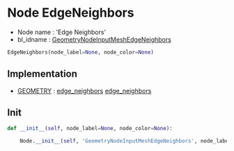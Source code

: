 # Node EdgeNeighbors

- Node name : 'Edge Neighbors'
- bl_idname : [GeometryNodeInputMeshEdgeNeighbors](https://docs.blender.org/api/current/bpy.types.GeometryNodeInputMeshEdgeNeighbors.html)


``` python
EdgeNeighbors(node_label=None, node_color=None)
```
## Implementation

- [GEOMETRY](/docs/GeoNodes/socket_GEOMETRY.md) : [edge_neighbors](/docs/GeoNodes/socket_GEOMETRY.md#edge_neighbors) [edge_neighbors](/docs/GeoNodes/socket_GEOMETRY.md#edge_neighbors)

## Init

``` python
def __init__(self, node_label=None, node_color=None):

    Node.__init__(self, 'GeometryNodeInputMeshEdgeNeighbors', node_label=node_label, node_color=node_color)
```
